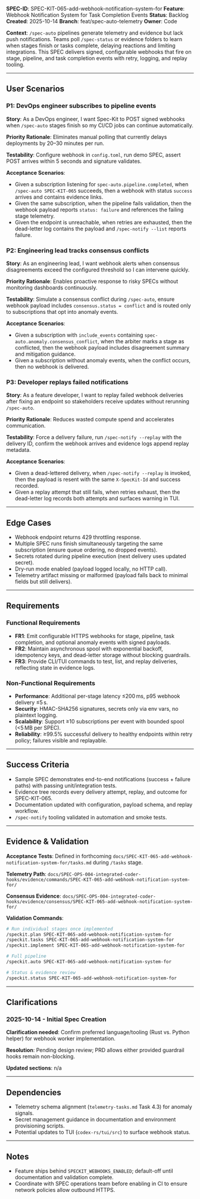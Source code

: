 **SPEC-ID**: SPEC-KIT-065-add-webhook-notification-system-for
**Feature**: Webhook Notification System for Task Completion Events
**Status**: Backlog
**Created**: 2025-10-14
**Branch**: feat/spec-auto-telemetry
**Owner**: Code

**Context**: `/spec-auto` pipelines generate telemetry and evidence but lack push notifications. Teams poll `/spec-status` or evidence folders to learn when stages finish or tasks complete, delaying reactions and limiting integrations. This SPEC delivers signed, configurable webhooks that fire on stage, pipeline, and task completion events with retry, logging, and replay tooling.

---

## User Scenarios

### P1: DevOps engineer subscribes to pipeline events

**Story**: As a DevOps engineer, I want Spec-Kit to POST signed webhooks when `/spec-auto` stages finish so my CI/CD jobs can continue automatically.

**Priority Rationale**: Eliminates manual polling that currently delays deployments by 20–30 minutes per run.

**Testability**: Configure webhook in `config.toml`, run demo SPEC, assert POST arrives within 5 seconds and signature validates.

**Acceptance Scenarios**:
- Given a subscription listening for `spec-auto.pipeline.completed`, when `/spec-auto SPEC-KIT-065` succeeds, then a webhook with status `success` arrives and contains evidence links.
- Given the same subscription, when the pipeline fails validation, then the webhook payload reports `status: failure` and references the failing stage telemetry.
- Given the endpoint is unreachable, when retries are exhausted, then the dead-letter log contains the payload and `/spec-notify --list` reports failure.

### P2: Engineering lead tracks consensus conflicts

**Story**: As an engineering lead, I want webhook alerts when consensus disagreements exceed the configured threshold so I can intervene quickly.

**Priority Rationale**: Enables proactive response to risky SPECs without monitoring dashboards continuously.

**Testability**: Simulate a consensus conflict during `/spec-auto`, ensure webhook payload includes `consensus.status = conflict` and is routed only to subscriptions that opt into anomaly events.

**Acceptance Scenarios**:
- Given a subscription with `include_events` containing `spec-auto.anomaly.consensus_conflict`, when the arbiter marks a stage as conflicted, then the webhook payload includes disagreement summary and mitigation guidance.
- Given a subscription without anomaly events, when the conflict occurs, then no webhook is delivered.

### P3: Developer replays failed notifications

**Story**: As a feature developer, I want to replay failed webhook deliveries after fixing an endpoint so stakeholders receive updates without rerunning `/spec-auto`.

**Priority Rationale**: Reduces wasted compute spend and accelerates communication.

**Testability**: Force a delivery failure, run `/spec-notify --replay` with the delivery ID, confirm the webhook arrives and evidence logs append replay metadata.

**Acceptance Scenarios**:
- Given a dead-lettered delivery, when `/spec-notify --replay` is invoked, then the payload is resent with the same `X-SpecKit-Id` and success recorded.
- Given a replay attempt that still fails, when retries exhaust, then the dead-letter log records both attempts and surfaces warning in TUI.

---

## Edge Cases

- Webhook endpoint returns 429 throttling response.
- Multiple SPEC runs finish simultaneously targeting the same subscription (ensure queue ordering, no dropped events).
- Secrets rotated during pipeline execution (next delivery uses updated secret).
- Dry-run mode enabled (payload logged locally, no HTTP call).
- Telemetry artifact missing or malformed (payload falls back to minimal fields but still delivers).

---

## Requirements

### Functional Requirements

- **FR1**: Emit configurable HTTPS webhooks for stage, pipeline, task completion, and optional anomaly events with signed payloads.
- **FR2**: Maintain asynchronous spool with exponential backoff, idempotency keys, and dead-letter storage without blocking guardrails.
- **FR3**: Provide CLI/TUI commands to test, list, and replay deliveries, reflecting state in evidence logs.

### Non-Functional Requirements

- **Performance**: Additional per-stage latency ≤200 ms, p95 webhook delivery ≤5 s.
- **Security**: HMAC-SHA256 signatures, secrets only via env vars, no plaintext logging.
- **Scalability**: Support ≥10 subscriptions per event with bounded spool (<5 MB per SPEC).
- **Reliability**: ≥99.5% successful delivery to healthy endpoints within retry policy; failures visible and replayable.

---

## Success Criteria

- Sample SPEC demonstrates end-to-end notifications (success + failure paths) with passing unit/integration tests.
- Evidence tree records every delivery attempt, replay, and outcome for SPEC-KIT-065.
- Documentation updated with configuration, payload schema, and replay workflow.
- `/spec-notify` tooling validated in automation and smoke tests.

---

## Evidence & Validation

**Acceptance Tests**: Defined in forthcoming `docs/SPEC-KIT-065-add-webhook-notification-system-for/tasks.md` during `/tasks` stage.

**Telemetry Path**: `docs/SPEC-OPS-004-integrated-coder-hooks/evidence/commands/SPEC-KIT-065-add-webhook-notification-system-for/`

**Consensus Evidence**: `docs/SPEC-OPS-004-integrated-coder-hooks/evidence/consensus/SPEC-KIT-065-add-webhook-notification-system-for/`

**Validation Commands**:
```bash
# Run individual stages once implemented
/speckit.plan SPEC-KIT-065-add-webhook-notification-system-for
/speckit.tasks SPEC-KIT-065-add-webhook-notification-system-for
/speckit.implement SPEC-KIT-065-add-webhook-notification-system-for

# Full pipeline
/speckit.auto SPEC-KIT-065-add-webhook-notification-system-for

# Status & evidence review
/speckit.status SPEC-KIT-065-add-webhook-notification-system-for
```

---

## Clarifications

### 2025-10-14 - Initial Spec Creation

**Clarification needed**: Confirm preferred language/tooling (Rust vs. Python helper) for webhook worker implementation.

**Resolution**: Pending design review; PRD allows either provided guardrail hooks remain non-blocking.

**Updated sections**: n/a

---

## Dependencies

- Telemetry schema alignment (`telemetry-tasks.md` Task 4.3) for anomaly signals.
- Secret management guidance in documentation and environment provisioning scripts.
- Potential updates to TUI (`codex-rs/tui/src`) to surface webhook status.

---

## Notes

- Feature ships behind `SPECKIT_WEBHOOKS_ENABLED`; default-off until documentation and validation complete.
- Coordinate with SPEC operations team before enabling in CI to ensure network policies allow outbound HTTPS.


